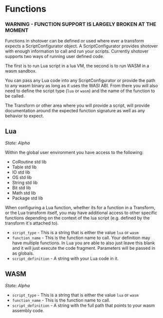 # Functions

### WARNING - FUNCTION SUPPORT IS LARGELY BROKEN AT THE MOMENT
Functions in shotover can be defined or used where ever a transform expects a ScriptConfigurator
object. A ScriptConfigurator provides shotover with enough information to call and run your scripts.
Currently shotover supports two ways of running user defined code.

The first is to run Lua script in a lua VM, the second is to run WASM in a wasm sandbox. 

You can pass any Lua code into any ScriptConfigurator or provide the path to any wasm binary as long as it
uses the WASI ABI. From there you will also need to define the script type (`lua` or `wasm`) and the name of the
function to be called.

The Transform or other area where you will provide a script, will provide documentation around the expected
function signature as well as any behavior to expect.

## Lua
_State: Alpha_

Within the global user environment you have access to the following:

* CoRoutine std lib
* Table std lib
* IO std lib
* OS std lib
* String std lib
* Bit std lib
* Math std lib
* Package std lib

When configuring a Lua function, whether its for a function in a Transform, or the Lua transform itself, you may have
additional access to other specific functions depending on the context of the lua script (e.g. defined by the transform
it's attached to).

* `script_type` - This is a string that is either the value `lua` or `wasm`
* `function_name` - This is the function name to call. Your definition may have multiple functions. In
Lua you are able to also just leave this blank and it will just execute the code fragment. Parameters will
be passed in as globals.
* `script_definition` - A string with your Lua code in it.

## WASM 
_State: Alpha_

* `script_type` - This is a string that is either the value `lua` or `wasm`
* `function_name` - This is the function name to call.
* `script_definition` - A string with the full path that points to your wasm assembly code.